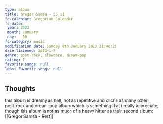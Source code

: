 ```yaml
---
type: album 
title: Gregor Samsa - 55_11
fc-calendar: Gregorian Calendar
fc-date: 
 year: 2023
 month: January
 day:   08
fc-category: music
modification date: Sunday 8th January 2023 21:46:25
date listened: 2023-1-7 
genre: post-rock, slowcore, dream-pop
rating: 7
favorite songs: null
least Favorite songs: null
---
```

## Thoughts

this album is dreamy as hell, not as repetitive and cliché as many other post-rock and dream-pop album which is something that i really appreciate, though this album is not as much of a heavy hitter as their second album: [[Gregor Samsa - Rest]] 